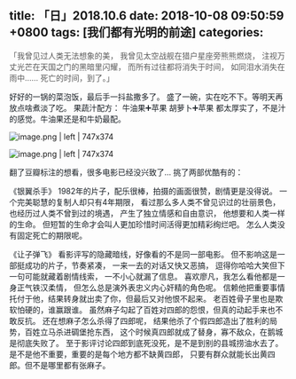 
title: 「日」2018.10.6
date: 2018-10-08 09:50:59 +0800
tags: [我们都有光明的前途]
categories:
---
<span data-type="color" style="color:#595959">「</span><span data-type="background" style="background-color:rgb(255, 255, 255)"><span data-type="color" style="color:#595959">我曾见过人类无法想象的美，</span></span>
<span data-type="background" style="background-color:rgb(255, 255, 255)"><span data-type="color" style="color:#595959">我曾见太空战舰在猎户星座旁熊熊燃烧，</span></span>
<span data-type="background" style="background-color:rgb(255, 255, 255)"><span data-type="color" style="color:#595959">注视万丈光芒在天国之门的黑暗里闪耀，</span></span>
<span data-type="background" style="background-color:rgb(255, 255, 255)"><span data-type="color" style="color:#595959">而所有过往都将消失于时间，</span></span>
<span data-type="background" style="background-color:rgb(255, 255, 255)"><span data-type="color" style="color:#595959">如同泪水消失在雨中……</span></span>
<span data-type="background" style="background-color:rgb(255, 255, 255)"><span data-type="color" style="color:#595959">死亡的时间，到了。</span></span><span data-type="color" style="color:#595959">」</span>

<span data-type="color" style="color:rgb(25, 31, 37)">好好的一锅的菜泡饭，最后手一抖盐撒多了。</span>
<span data-type="color" style="color:rgb(25, 31, 37)">盛了一碗，实在吃不下。等明天再放点啥煮淡了吃。</span>
<span data-type="color" style="color:rgb(25, 31, 37)">果蔬汁配方：</span>
<span data-type="color" style="color:rgb(25, 31, 37)">牛油果➕苹果</span>
<span data-type="color" style="color:rgb(25, 31, 37)">胡萝卜➕苹果</span>
<span data-type="color" style="color:rgb(25, 31, 37)">都太厚实了，不是汁的感觉。牛油果还是和牛奶最配。</span>


![image.png | left | 747x374](https://cdn.nlark.com/yuque/0/2018/png/124911/1538963749289-38bd2834-a09a-4f2f-b704-30024b7e1823.png "")



![image.png | left | 747x374](https://cdn.nlark.com/yuque/0/2018/png/124911/1538963724110-572a17e4-8a36-4073-b230-9b0e2f5bccdc.png "")



<span data-type="color" style="color:rgb(25, 31, 37)">翻了豆瓣标注的想看，很多电影已经没兴致了…</span>
<span data-type="color" style="color:rgb(25, 31, 37)">挑了两部优酷有的：</span>

<span data-type="color" style="color:rgb(25, 31, 37)">《银翼杀手》</span>
<span data-type="color" style="color:rgb(25, 31, 37)">1982年的片子，配乐很棒，拍摄的画面很赞，剧情更是没得说。</span>
<span data-type="color" style="color:rgb(25, 31, 37)">一个完美聪慧的复制人却只有4年期限，</span>
<span data-type="color" style="color:rgb(25, 31, 37)">看过那么多人类不曾见识过的壮丽景色，</span>
<span data-type="color" style="color:rgb(25, 31, 37)">也经历过人类不曾到过的境遇，</span>
<span data-type="color" style="color:rgb(25, 31, 37)">产生了独立情感和自由意识，</span>
<span data-type="color" style="color:rgb(25, 31, 37)">他想要和人类一样的生命。</span>
<span data-type="color" style="color:rgb(25, 31, 37)">但短暂的生命才会叫人更加珍惜时间活得更加精彩绚烂吧。</span>
<span data-type="color" style="color:rgb(25, 31, 37)">怎么人类没有固定死亡的期限呢。</span>


<span data-type="color" style="color:rgb(25, 31, 37)">《让子弹飞》</span>
<span data-type="color" style="color:rgb(25, 31, 37)">看影评写的隐藏暗线，好像看的不是同一部电影。</span>
<span data-type="color" style="color:rgb(25, 31, 37)">但不影响这是一部挺成功的片子，节奏紧凑，</span>
<span data-type="color" style="color:rgb(25, 31, 37)">一来一去的对话又快又恶搞，</span>
<span data-type="color" style="color:rgb(25, 31, 37)">逗得你哈哈大笑但下一句可能就藏着剧情线索，</span>
<span data-type="color" style="color:rgb(25, 31, 37)">一不小心就漏了信息。</span>
<span data-type="color" style="color:rgb(25, 31, 37)">喜欢廖凡，我怎么看他都是一身正气铁汉柔情，</span>
<span data-type="color" style="color:rgb(25, 31, 37)">但怎么总是演外表忠义内心奸精的角色呢。</span>
<span data-type="color" style="color:rgb(25, 31, 37)">信赖他把重要事情托付于他，结果转身就出卖了你，但最后又对他恨不起来。</span>
<span data-type="color" style="color:rgb(25, 31, 37)">老百姓骨子里也是欺软怕硬的，谁赢跟谁。</span>
<span data-type="color" style="color:rgb(25, 31, 37)">虽然麻子勾起了百姓对四郎的怨恨，但真的动起手来也不敢反抗。</span>
<span data-type="color" style="color:rgb(25, 31, 37)">还在想麻子怎么杀得了四郎呢，</span>
<span data-type="color" style="color:rgb(25, 31, 37)">结果他杀了个假四郎造出了胜利的局势，百姓立马杀进碉堡抢东西，</span>
<span data-type="color" style="color:rgb(25, 31, 37)">这个时候真四郎就成了替身，寡不敌众，在鹅城是彻底失败了。</span>
<span data-type="color" style="color:rgb(25, 31, 37)">至于影评讨论四郎到底死没死，是不是到别的县城捞油水去了。</span>
<span data-type="color" style="color:rgb(25, 31, 37)">是不是他不重要，重要的是每个地方都不缺黄四郎，</span>
<span data-type="color" style="color:rgb(25, 31, 37)">只要有群众就能长出黄四郎。但不是哪里都有张麻子。</span>

